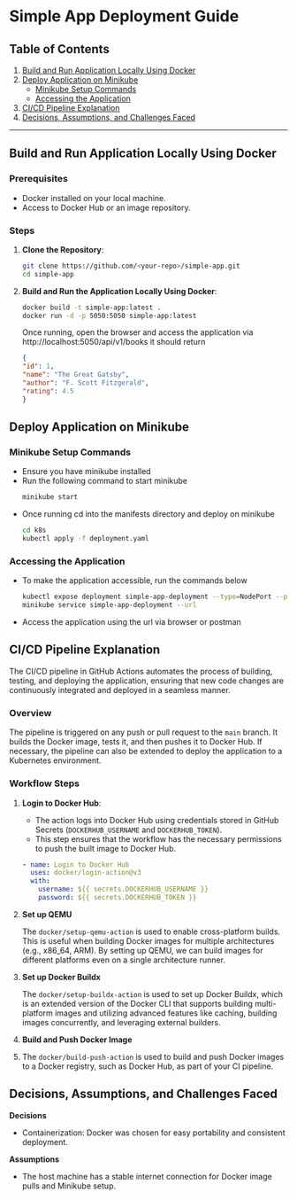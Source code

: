 # Simple App Deployment Guide

## Table of Contents
1. [Build and Run Application Locally Using Docker](#build-and-run-application-locally-using-docker)
2. [Deploy Application on Minikube](#deploy-application-on-minikube)
    - [Minikube Setup Commands](#minikube-setup-commands)
    - [Accessing the Application](#accessing-the-application)
3. [CI/CD Pipeline Explanation](#cicd-pipeline-explanation)
4. [Decisions, Assumptions, and Challenges Faced](#decisions-assumptions-and-challenges-faced)

---

## Build and Run Application Locally Using Docker

### Prerequisites
- Docker installed on your local machine.
- Access to Docker Hub or an image repository.

### Steps
1. **Clone the Repository**:
   ```bash
   git clone https://github.com/<your-repo>/simple-app.git
   cd simple-app
   ```

2. **Build and Run the Application Locally Using Docker**:
    ```bash
   docker build -t simple-app:latest .
   docker run -d -p 5050:5050 simple-app:latest
    ```
    Once running, open the browser and access the application via
    http://localhost:5050/api/v1/books
    it should return
    ```json
    {
    "id": 1,
    "name": "The Great Gatsby",
    "author": "F. Scott Fitzgerald",
    "rating": 4.5
    }
    ```
## Deploy Application on Minikube
### Minikube Setup Commands
- Ensure you have minikube installed
- Run the following command to start minikube
    ```bash
    minikube start
     ```
- Once running cd into the manifests directory and deploy on minikube
    ```bash
    cd k8s
    kubectl apply -f deployment.yaml
    ```
### Accessing the Application
- To make the application accessible, run the commands below
    ```bash
    kubectl expose deployment simple-app-deployment --type=NodePort --port=5050
    minikube service simple-app-deployment --url
    ```
- Access the application using the url via browser or postman
## CI/CD Pipeline Explanation

The CI/CD pipeline in GitHub Actions automates the process of building, testing, and deploying the application, ensuring that new code changes are continuously integrated and deployed in a seamless manner.

### Overview
The pipeline is triggered on any push or pull request to the `main` branch. It builds the Docker image, tests it, and then pushes it to Docker Hub. If necessary, the pipeline can also be extended to deploy the application to a Kubernetes environment.

### Workflow Steps

1. **Login to Docker Hub**:
    - The action logs into Docker Hub using credentials stored in GitHub Secrets (`DOCKERHUB_USERNAME` and `DOCKERHUB_TOKEN`).
    - This step ensures that the workflow has the necessary permissions to push the built image to Docker Hub.
   ```yaml
   - name: Login to Docker Hub
     uses: docker/login-action@v3
     with:
       username: ${{ secrets.DOCKERHUB_USERNAME }}
       password: ${{ secrets.DOCKERHUB_TOKEN }}
2. **Set up QEMU**

    The `docker/setup-qemu-action` is used to enable cross-platform builds. This is useful when building Docker images for multiple architectures (e.g., x86_64, ARM). By setting up QEMU, we can build images for different platforms even on a single architecture runner.

3. **Set up Docker Buildx**

    The `docker/setup-buildx-action` is used to set up Docker Buildx, which is an extended version of the Docker CLI that supports building multi-platform images and utilizing advanced features like caching, building images concurrently, and leveraging external builders.
4. **Build and Push Docker Image**
   
5. The `docker/build-push-action` is used to build and push Docker images to a Docker registry, such as Docker Hub, as part of your CI pipeline.

## Decisions, Assumptions, and Challenges Faced
**Decisions**
- Containerization: Docker was chosen for easy portability and consistent deployment.

**Assumptions**
- The host machine has a stable internet connection for Docker image pulls and Minikube setup.
